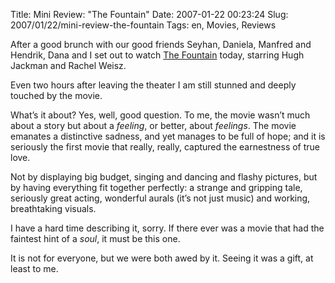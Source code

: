 Title: Mini Review: "The Fountain"
Date: 2007-01-22 00:23:24
Slug: 2007/01/22/mini-review-the-fountain
Tags: en, Movies, Reviews


After a good brunch with our good friends Seyhan, Daniela, Manfred and
Hendrik, Dana and I set out to watch [The Fountain][1] today, starring Hugh
Jackman and Rachel Weisz.

Even two hours after leaving the theater I am still stunned and deeply touched
by the movie.

What’s it about? Yes, well, good question. To me, the movie wasn’t much about
a story but about a _feeling_, or better, about _feelings_. The movie emanates
a distinctive sadness, and yet manages to be full of hope; and it is seriously
the first movie that really, really, captured the earnestness of true love.

Not by displaying big budget, singing and dancing and flashy pictures, but by
having everything fit together perfectly: a strange and gripping tale,
seriously great acting, wonderful aurals (it’s not just music) and working,
breathtaking visuals.

I have a hard time describing it, sorry. If there ever was a movie that had
the faintest hint of a _soul_, it must be this one.

It is not for everyone, but we were both awed by it. Seeing it was a gift, at
least to me.

   [1]: http://en.wikipedia.org/wiki/The_Fountain
